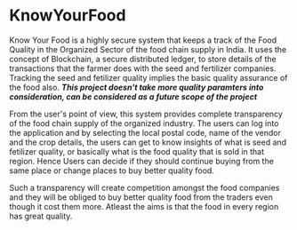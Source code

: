 # KnowYourFood

Know Your Food is a highly secure system that keeps a track of the Food Quality in the Organized Sector of the food chain supply in India.
It uses the concept of Blockchain, a secure distributed ledger, to store details of the transactions that the farmer does with the seed and fertilizer companies. Tracking the seed and fetilizer quality implies the basic quality assurance of the food also. 
***This project doesn't take more quality paramters into consideration, can be considered as a future scope of the project***

From the user's point of view, this system provides complete transparency of the food chain supply of the organized industry. The users can log into the application and by selecting the local postal code, name of the vendor and the crop details, the users can get to know insights of what is seed and fetilizer quality, or basically what is the food quality that is sold in that region. Hence Users can decide if they should continue buying from the same place or change places to buy better quality food. 

Such a transparency will create competition amongst the food companies and they will be obliged to buy better quality food from the traders even though it cost them more.
Atleast the aims is that the food in every region has great quality.

